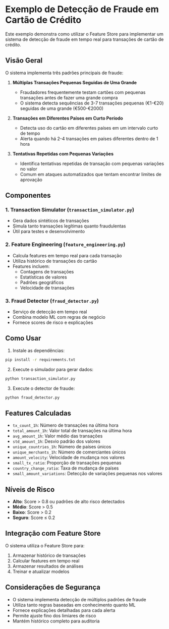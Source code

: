 # Exemplo de Detecção de Fraude em Cartão de Crédito

Este exemplo demonstra como utilizar o Feature Store para implementar um sistema de detecção de fraude em tempo real para transações de cartão de crédito.

## Visão Geral

O sistema implementa três padrões principais de fraude:

1. **Múltiplas Transações Pequenas Seguidas de Uma Grande**
   - Fraudadores frequentemente testam cartões com pequenas transações antes de fazer uma grande compra
   - O sistema detecta sequências de 3-7 transações pequenas (€1-€20) seguidas de uma grande (€500-€2000)

2. **Transações em Diferentes Países em Curto Período**
   - Detecta uso do cartão em diferentes países em um intervalo curto de tempo
   - Alerta quando há 2-4 transações em países diferentes dentro de 1 hora

3. **Tentativas Repetidas com Pequenas Variações**
   - Identifica tentativas repetidas de transação com pequenas variações no valor
   - Comum em ataques automatizados que tentam encontrar limites de aprovação

## Componentes

### 1. Transaction Simulator (`transaction_simulator.py`)
- Gera dados sintéticos de transações
- Simula tanto transações legítimas quanto fraudulentas
- Útil para testes e desenvolvimento

### 2. Feature Engineering (`feature_engineering.py`)
- Calcula features em tempo real para cada transação
- Utiliza histórico de transações do cartão
- Features incluem:
  - Contagens de transações
  - Estatísticas de valores
  - Padrões geográficos
  - Velocidade de transações

### 3. Fraud Detector (`fraud_detector.py`)
- Serviço de detecção em tempo real
- Combina modelo ML com regras de negócio
- Fornece scores de risco e explicações

## Como Usar

1. Instale as dependências:
```bash
pip install -r requirements.txt
```

2. Execute o simulador para gerar dados:
```bash
python transaction_simulator.py
```

3. Execute o detector de fraude:
```bash
python fraud_detector.py
```

## Features Calculadas

- `tx_count_1h`: Número de transações na última hora
- `total_amount_1h`: Valor total de transações na última hora
- `avg_amount_1h`: Valor médio das transações
- `std_amount_1h`: Desvio padrão dos valores
- `unique_countries_1h`: Número de países únicos
- `unique_merchants_1h`: Número de comerciantes únicos
- `amount_velocity`: Velocidade de mudança nos valores
- `small_tx_ratio`: Proporção de transações pequenas
- `country_change_ratio`: Taxa de mudança de países
- `small_amount_variations`: Detecção de variações pequenas nos valores

## Níveis de Risco

- **Alto**: Score > 0.8 ou padrões de alto risco detectados
- **Médio**: Score > 0.5
- **Baixo**: Score > 0.2
- **Seguro**: Score ≤ 0.2

## Integração com Feature Store

O sistema utiliza o Feature Store para:
1. Armazenar histórico de transações
2. Calcular features em tempo real
3. Armazenar resultados de análises
4. Treinar e atualizar modelos

## Considerações de Segurança

- O sistema implementa detecção de múltiplos padrões de fraude
- Utiliza tanto regras baseadas em conhecimento quanto ML
- Fornece explicações detalhadas para cada alerta
- Permite ajuste fino dos limiares de risco
- Mantém histórico completo para auditoria

